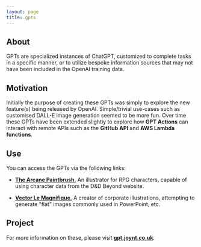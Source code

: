 ```yaml
---
layout: page
title: gpts
---
```


## About

GPTs are specialized instances of ChatGPT, customized to complete tasks in a
specific manner, or to utilize bespoke information sources that may not have
been included in the OpenAI training data.

## Motivation

Initially the purpose of creating these GPTs was simply to explore the new
feature(s) being released by OpenAI. Simple/trivial use-cases such as customised
DALL-E image generation seemed to be more fun. Over time these GPTs have been
extended slightly to explore how **GPT Actions** can interact with remote APIs
such as the **GitHub API** and **AWS Lambda functions**.

## Use

You can access the GPTs via the following links:

* **[The Arcane Paintbrush.](https://chat.openai.com/g/g-3R9svhPj5-arcane-paintbrush)**
An illustrator for RPG characters, capable of using character data from the D&D
Beyond website.

* **[Vector Le Magnifique.](https://chat.openai.com/g/g-wagBADp7N-vector-le-magnifique)**
A creator of corporate illustrations, attempting to generate "flat" images
commonly used in PowerPoint, etc.

## Project

For more information on these, please visit **[gpt.joynt.co.uk](https://gpt.joynt.co.uk)**.
